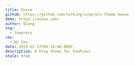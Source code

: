 ```yaml
---
title: Ououe
github: https://github.com/tolking/vuepress-theme-ououe
demo: https://ououe.com/
author: Qiang
ssg:
  - Vuepress
cms:
  - No Cms
date: 2019-02-23T04:18:48.000Z
description: A blog theme for VuePress
stale: true
---
```

